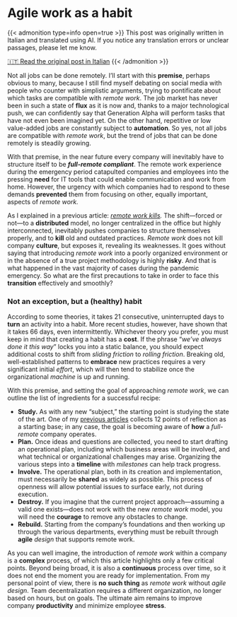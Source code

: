 # Agile work as a habit

{{< admonition type=info open=true >}}
This post was originally written in Italian and translated using AI. If you notice any translation errors or unclear passages, please let me know.

[🇮🇹 Read the original post in Italian](/il-lavoro-agile-come-abitudine/)
{{< /admonition >}}




Not all jobs can be done remotely. I’ll start with this **premise**, perhaps obvious to many, because I still find myself debating on social media with people who counter with simplistic arguments, trying to pontificate about which tasks are compatible with *remote work*. The job market has never been in such a state of **flux** as it is now and, thanks to a major technological push, we can confidently say that Generation Alpha will perform tasks that have not even been imagined yet. On the other hand, repetitive or low value-added jobs are constantly subject to **automation**. So yes, not all jobs are compatible with *remote work*, but the trend of jobs that can be done remotely is steadily growing.

With that premise, in the near future every company will inevitably have to structure itself to be ***full-remote compliant***. The remote work experience during the emergency period catapulted companies and employees into the pressing **need** for IT tools that could enable communication and work from home. However, the urgency with which companies had to respond to these demands **prevented** them from focusing on other, equally important, aspects of *remote work.*

As I explained in a previous article: *[remote work kills](https://simonevellei.com/blog/posts/il-lavoro-agile-uccide/).* The shift—forced or not—to a **distributed** model, no longer centralized in the office but highly interconnected, inevitably pushes companies to structure themselves properly, and to **kill** old and outdated practices. *Remote work* does not kill company **culture**, but exposes it, revealing its weaknesses. It goes without saying that introducing *remote work* into a poorly organized environment or in the absence of a true project methodology is highly **risky**. And that is what happened in the vast majority of cases during the pandemic emergency. So what are the first precautions to take in order to face this **transition** effectively and smoothly?

### Not an exception, but a (healthy) habit

According to some theories, it takes 21 consecutive, uninterrupted days to **turn** an activity into a habit. More recent studies, however, have shown that it takes 66 days, even intermittently. Whichever theory you prefer, you must keep in mind that creating a habit has a **cost**. If the phrase “*we’ve always done it this way*” locks you into a static balance, you should expect additional costs to shift from *sliding friction* to *rolling friction*. Breaking old, well-established patterns to **embrace** new practices requires a very significant initial *effort*, which will then tend to stabilize once the organizational *machine* is up and running.

With this premise, and setting the goal of approaching *remote work*, we can outline the list of ingredients for a successful recipe:

* **Study.** As with any new “subject,” the starting point is studying the state of the art. One of my [previous articles](https://simonevellei.com/blog/posts/12-indizi-che-dello-smartworking-non-hai-capito-nulla/) collects 12 points of reflection as a starting base; in any case, the goal is becoming aware of **how** a *full-remote* company operates.
* **Plan.** Once ideas and questions are collected, you need to start drafting an operational plan, including which business areas will be involved, and what technical or organizational challenges may arise. Organizing the various steps into a **timeline** with *milestones* can help track progress.
* **Involve.** The operational plan, both in its creation and implementation, must necessarily be **shared** as widely as possible. This process of openness will allow potential issues to surface early, not during execution.
* **Destroy.** If you imagine that the current project approach—assuming a valid one exists—does not work with the new *remote work* model, you will need the **courage** to remove any obstacles to change.
* **Rebuild.** Starting from the company’s foundations and then working up through the various departments, everything must be rebuilt through **agile** *design* that supports remote work.

As you can well imagine, the introduction of *remote work* within a company is a **complex** process, of which this article highlights only a few critical points. Beyond being broad, it is also a **continuous** process over time, so it does not end the moment you are ready for implementation. From my personal point of view, there is **no such thing** as *remote work* without *agile design*. Team decentralization requires a different organization, no longer based on hours, but on goals. The ultimate aim remains to improve company **productivity** and minimize employee **stress**.


